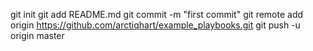 git init
git add README.md
git commit -m "first commit"
git remote add origin https://github.com/arctiqhart/example_playbooks.git
git push -u origin master